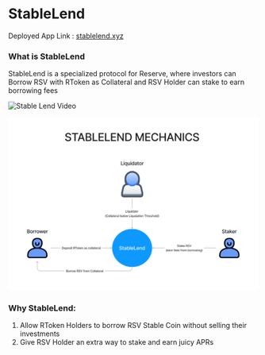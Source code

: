 # StableLend

Deployed App Link : [stablelend.xyz](https://stablelend.xyz)

### What is StableLend

StableLend is a specialized protocol for Reserve, where investors can Borrow RSV with RToken as Collateral and RSV Holder can stake to earn borrowing fees

![Stable Lend Video](https://www.loom.com/embed/f32d5c4cd0234d0c9ae0794b112d9a30)

![](https://raw.githubusercontent.com/blockdudes/stablelend/main/docs/stablelend-mechanics.jpeg)



### Why StableLend:

1) Allow RToken Holders to borrow RSV Stable Coin without selling their investments
2) Give RSV Holder an extra way to stake and earn juicy APRs
